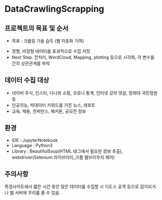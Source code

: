 # DataCrawlingScrapping
## 프로젝트의 목표 및 순서
* 목표 : 크롤링 기술 습득 (웹 자동화 기여)
- 정형, 비정형 데이터를 효과적으로 수집 저장
- Next Step. 전처리, WordCloud, Mapping, plotting 등으로 시각화, 각 변수들 간의 상관관계를 파악

## 데이터 수집 대상
- 네이버 주식, 인스타, 다나와 쇼핑, 코로나 통계, 인터넷 강의 댓글, 청와대 국민청원 등
- 인공지능, 빅데이터 키워드를 가진 뉴스, 레포트
- 교육, 채용, 컨퍼런스, 해커톤, 공모전 정보

## 환경
- IDE : JupyterNotebook
- Language : Python3
- Library : BeautifulSoup(HTML 태그에서 필요한 정보 추출), webdriver(Selenium 라이브러리_크롬 웹브라우저 제어)

## 주의사항
특정사이트에서 짧은 시간 동안 많은 데이터를 수집할 시 디도스 공격 등으로 감지되거나 웹 서버에 무리를 줄 수 있음.
